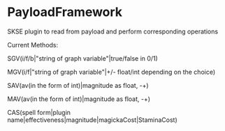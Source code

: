 # PayloadFramework
SKSE plugin to read from payload and perform corresponding operations 

Current Methods:

SGV(i/f/b|"string of graph variable"|true/false in 0/1)

MGV(i/f|"string of graph variable"|+/- float/int depending on the choice)

SAV(av(in the form of int)|magnitude as float, -+)

MAV(av(in the form of int)|magnitude as float, -+)

CAS(spell form|plugin name|effectiveness|magnitude|magickaCost|StaminaCost)
